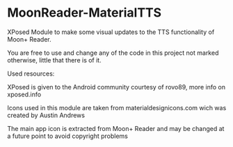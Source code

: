 # MoonReader-MaterialTTS
XPosed Module to make some visual updates to the TTS functionality of Moon+ Reader.

You are free to use and change any of the code in this project not marked otherwise, little that there is of it.

Used resources:

XPosed is given to the Android community courtesy of rovo89, more info on xposed.info

Icons used in this module are taken from materialdesignicons.com wich was created by Austin Andrews

The main app icon is extracted from Moon+ Reader and may be changed at a future point to avoid copyright problems
